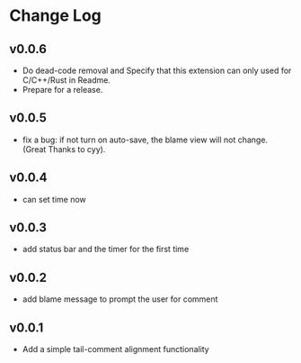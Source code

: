 # Change Log

## v0.0.6

- Do dead-code removal and Specify that this extension can only used for C/C++/Rust in Readme.
- Prepare for a release.

## v0.0.5

* fix a bug: if not turn on auto-save, the blame view will not change. (Great Thanks to cyy).

## v0.0.4
- can set time now

## v0.0.3
- add status bar and the timer for the first time

## v0.0.2
* add blame message to prompt the user for comment

## v0.0.1

- Add a simple tail-comment alignment functionality
